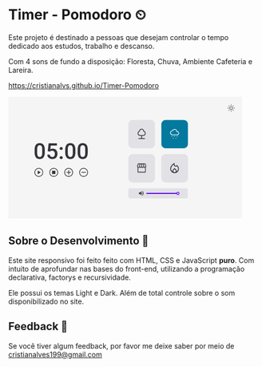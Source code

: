 
# Timer - Pomodoro ⏲

Este projeto é destinado a pessoas que desejam controlar o tempo dedicado aos estudos, trabalho e descanso.

Com 4 sons de fundo a disposição: Floresta, Chuva, Ambiente Cafeteria e Lareira.

https://cristianalvs.github.io/Timer-Pomodoro

![App Screenshot](./imgs/preVisualization.png)


## Sobre o Desenvolvimento 📜

Este site responsivo foi feito feito com HTML, CSS e JavaScript **puro**. Com intuito de aprofundar nas bases do front-end, utilizando a programação declarativa, factorys e recursividade.

Ele possui os temas Light e Dark. Além de total controle sobre o som disponibilizado no site.


## Feedback 📧

Se você tiver algum feedback, por favor me deixe saber por meio de cristianalves199@gmail.com

